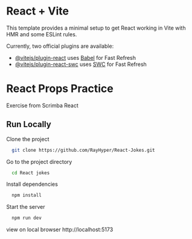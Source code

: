 # React + Vite

This template provides a minimal setup to get React working in Vite with HMR and some ESLint rules.

Currently, two official plugins are available:

- [@vitejs/plugin-react](https://github.com/vitejs/vite-plugin-react/blob/main/packages/plugin-react/README.md) uses [Babel](https://babeljs.io/) for Fast Refresh
- [@vitejs/plugin-react-swc](https://github.com/vitejs/vite-plugin-react-swc) uses [SWC](https://swc.rs/) for Fast Refresh



# React Props Practice

Exercise from Scrimba React


## Run Locally

Clone the project

```bash
  git clone https://github.com/RayHyper/React-Jokes.git
```

Go to the project directory

```bash
  cd React jokes
```

Install dependencies

```bash
  npm install
```

Start the server

```bash
  npm run dev
```

view on local browser  http://localhost:5173